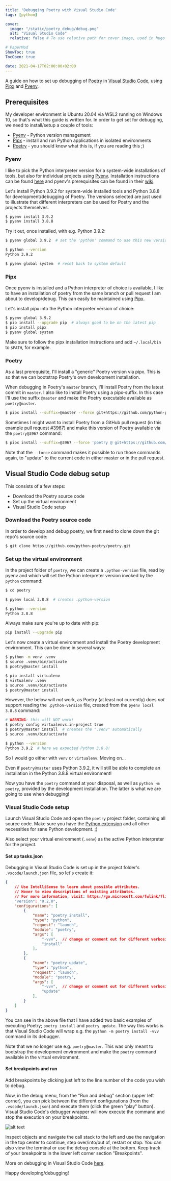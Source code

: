 ```yaml
---
title: 'Debugging Poetry with Visual Studio Code'
tags: [python]

cover:
  image: "/static/poetry_debug/debug.png"
  alt: "Visual Studio Code"
  relative: false # To use relative path for cover image, used in hugo Page-bundles

# PaperMod
ShowToc: true
TocOpen: true

date: 2021-04-17T02:00:00+02:00
---
```


A guide on how to set up debugging of [Poetry](https://python-poetry.org/) in [Visual Studio Code](https://code.visualstudio.com/), using [Pipx](https://github.com/pipxproject/pipx) and [Pyenv](https://github.com/pyenv/pyenv).

## Prerequisites

My developer environment is Ubuntu 20.04 via WSL2 running on Windows 10, so that's what this guide is written for. In order to get set for debugging, we need to install/setup a couple of tools:

* [Pyenv](https://github.com/pyenv/pyenv) - Python version management
* [Pipx](https://github.com/pipxproject/pipx) - install and run Python applications in isolated environments
* [Poetry](https://github.com/python-poetry/poetry) - you should know what this is, if you are reading this ;)

### Pyenv

I like to pick the Python interpreter version for a system-wide installations of tools, but also for individual projects using [Pyenv](https://github.com/pyenv/pyenv). Installation instructions can be found [here](https://github.com/pyenv/pyenv-installer) and pyenv's prerequisites can be found in their [wiki](https://github.com/pyenv/pyenv/wiki).

Let's install Python 3.9.2 for system-wide installed tools and Python 3.8.8 for development/debugging of Poetry. The versions selected are just used to illustrate that different interpreters can be used for Poetry and the projects themselves.

```bash
$ pyenv install 3.9.2
$ pyenv install 3.8.8
```

Try it out, once installed, with e.g. Python 3.9.2:

```bash
$ pyenv global 3.9.2  # set the 'python' command to use this new version

$ python --version
Python 3.9.2

$ pyenv global system  # reset back to system default
```

### Pipx

Once pyenv is installed and a Python interpreter of choice is available, I like to have an installation of poetry from the same branch or pull request I am about to develop/debug. This can easily be maintained using [Pipx](https://github.com/pipxproject/pipx).

Let's install pipx into the Python interpreter version of choice:

```bash
$ pyenv global 3.9.2
$ pip install --upgrade pip  # always good to be on the latest pip
$ pip install pipx
$ pyenv global system
```

Make sure to follow the pipx installation instructions and add `~/.local/bin` to `$PATH`, for example.

### Poetry

As a last prerequisite, I'll install a "generic" Poetry version via pipx. This is so that we can bootstrap Poetry's own development installation.

When debugging in Poetry's `master` branch, I'll install Poetry from the latest commit in `master`. I also like to install Poetry using a pipx-suffix. In this case I'll use the suffix `@master` and make the Poetry executable available as `poetry@master`.

```bash
$ pipx install --suffix=@master --force git+https://github.com/python-poetry/poetry.git'
```

Sometimes I might want to install Poetry from a GitHub pull request (in this example pull request [#3967](https://github.com/python-poetry/poetry/pull/3967)) and make this version of Poetry available via the `poetry@3967` command:

```bash
$ pipx install --suffix=@3967 --force 'poetry @ git+https://github.com/python-poetry/poetry.git@refs/pull/3967/head'
```

Note that the `--force` command makes it possible to run those commands again, to "update" to the current code in either master or in the pull request.

## Visual Studio Code debug setup

This consists of a few steps:

* Download the Poetry source code
* Set up the virtual environment
* Visual Studio Code setup

### Download the Poetry source code

In order to develop and debug poetry, we first need to clone down the git repo's source code:

```bash
$ git clone https://github.com/python-poetry/poetry.git
```

### Set up the virtual environment

In the project folder of `poetry`, we can create a `.python-version` file, read by pyenv and which will set the Python interpreter version invoked by the `python` command: 

```bash
$ cd poetry

$ pyenv local 3.8.8  # creates .python-version

$ python --version
Python 3.8.8
```

Always make sure you're up to date with pip:

```bash
pip install --upgrade pip
```

Let's now create a virtual environment and install the Poetry development environment. This can be done in several ways:

```bash
$ python -m venv .venv
$ source .venv/bin/activate
$ poetry@master install
```

```bash
$ pip install virtualenv
$ virtualenv .venv
$ source .venv/bin/activate
$ poetry@master install
```

However, the below will _not_ work, as Poetry (at least not currently) does _not_ support reading the `.python-version` file, created from the `pyenv local 3.8.8` command:

```bash
# WARNING: this will NOT work!
$ poetry config virtualenvs.in-project true
$ poetry@master install  # creates the ".venv" automatically
$ source .venv/bin/activate

$ python --version
Python 3.9.2  # here we expected Python 3.8.8!
```

So I would go either with `venv` or `virtualenv`. Moving on...

Even if `poetry@master` uses Python 3.9.2, it will still be able to complete an installation in the Python 3.8.8 virtual environment!

Now you have the `poetry` command at your disposal, as well as `python -m poetry`, provided by the development installation. The latter is what we are going to use when debugging!

### Visual Studio Code setup

Launch Visual Studio Code and open the `poetry` project folder, containing all source code. Make sure you have the [Python extension](https://marketplace.visualstudio.com/items?itemName=ms-python.python) and all other necessities for sane Python development. ;)

Also select your virtual environment (`.venv`) as the active Python interpreter for the project.

#### Set up tasks.json

Debugging in Visual Studio Code is set up in the project folder's `.vscode/launch.json` file, so let's create it:

```json
{
    // Use IntelliSense to learn about possible attributes.
    // Hover to view descriptions of existing attributes.
    // For more information, visit: https://go.microsoft.com/fwlink/?linkid=830387
    "version": "0.2.0",
    "configurations": [
        {
            "name": "poetry install",
            "type": "python",
            "request": "launch",
            "module": "poetry",
            "args": [
                "-vvv",  // change or comment out for different verbosity level
                "install"
            ],
        },
        {
            "name": "poetry update",
            "type": "python",
            "request": "launch",
            "module": "poetry",
            "args": [
                "-vvv",  // change or comment out for different verbosity level
                "update"
            ],
        }
    ]
}
```

You can see in the above file that I have added two basic examples of executing Poetry; `poetry install` and `poetry update`. The way this works is that Visual Studio Code will wrap e.g. the `python -m poetry install -vvv` command in its debugger. 

Note that we no longer use e.g. `poetry@master`. This was only meant to bootstrap the development environment and make the `poetry` command available in the virtual environment.

#### Set breakpoints and run

Add breakpoints by clicking just left to the line number of the code you wish to debug.

Now, in the debug menu, from the "Run and debug" section (upper left corner), you can pick between the different configurations (from the `.vscode/launch.json`) and execute them (click the green "play" button). Visual Studio Code's debugger wrapper will now execute the command and stop the execution on your breakpoints.

![alt text](fredrikaverpil.github.io/obsidian/static/poetry_debug/debug.png "Debug")

Inspect objects and navigate the call stack to the left and use the navigation in the top center to continue, step over/into/out of, restart or stop.
You can also view the terminal or use the debug console at the bottom. Keep track of your breakpoints in the lower left corner section "Breakpoints".

More on debugging in Visual Studio Code [here](https://code.visualstudio.com/docs/editor/debugging).

Happy developing/debugging!

